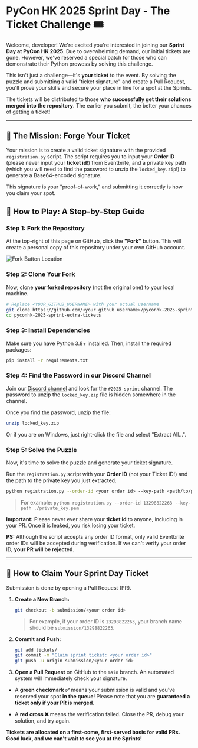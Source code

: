 # PyCon HK 2025 Sprint Day - The Ticket Challenge 🎟️

Welcome, developer! We're excited you're interested in joining our **Sprint Day at PyCon HK 2025**. Due to overwhelming demand, our initial tickets are gone. However, we've reserved a special batch for those who can demonstrate their Python prowess by solving this challenge.

This isn't just a challenge—it's **your ticket** to the event. By solving the puzzle and submitting a valid "ticket signature" and create a Pull Request, you'll prove your skills and secure your place in line for a spot at the Sprints.

The tickets will be distributed to those **who successfully get their solutions merged into the repository**. The earlier you submit, the better your chances of getting a ticket!

---

## 🚀 The Mission: Forge Your Ticket

Your mission is to create a valid ticket signature with the provided `registration.py` script. The script requires you to input your **Order ID** (please never input your **ticket id**!) from Eventbrite, and a private key path (which you will need to find the password to unzip the `locked_key.zip`!) to generate a Base64-encoded signature.

This signature is your "proof-of-work," and submitting it correctly is how you claim your spot.

## 🏁 How to Play: A Step-by-Step Guide

### Step 1: Fork the Repository

At the top-right of this page on GitHub, click the **"Fork"** button. This will create a personal copy of this repository under your own GitHub account.

![Fork Button Location](https://docs.github.com/assets/cb-13835/images/help/repository/fork-button.png)

### Step 2: Clone Your Fork

Now, clone **your forked repository** (not the original one) to your local machine.

```bash
# Replace <YOUR_GITHUB_USERNAME> with your actual username
git clone https://github.com/<your github username>/pyconhk-2025-sprint-extra-tickets.git
cd pyconhk-2025-sprint-extra-tickets
```

### Step 3: Install Dependencies

Make sure you have Python 3.8+ installed. Then, install the required packages:

```bash
pip install -r requirements.txt
```

### Step 4: Find the Password in our Discord Channel

Join our [Discord channel](https://bit.ly/pyconhk) and look for the `#2025-sprint` channel. The password to unzip the `locked_key.zip` file is hidden somewhere in the channel.

Once you find the password, unzip the file:

```bash
unzip locked_key.zip
```

Or if you are on Windows, just right-click the file and select "Extract All...".

### Step 5: Solve the Puzzle

Now, it's time to solve the puzzle and generate your ticket signature.

Run the `registration.py` script with your **Order ID** (not your Ticket ID!) and the path to the private key you just extracted.

```bash
python registration.py --order-id <your order id> --key-path <path/to/private_key.pem>
```

> For example: `python registration.py --order-id 13298822263 --key-path ./private_key.pem`

**Important:** Please never ever share your **ticket id** to anyone, including in your PR. Once it is leaked, you risk losing your ticket.

**PS:** Although the script accepts any order ID format, only valid Eventbrite order IDs will be accepted during verification. If we can't verify your order ID, **your PR will be rejected**.

---

## 🚩 How to Claim Your Sprint Day Ticket

Submission is done by opening a Pull Request (PR).

1.  **Create a New Branch:**
    ```bash
    git checkout -b submission/<your order id>
    ```

    > For example, if your order ID is `13298822263`, your branch name should be `submission/13298822263`.

2.  **Commit and Push:**
    ```bash
    git add tickets/
    git commit -m "Claim sprint ticket: <your order id>"
    git push -u origin submission/<your order id>
    ```

3.  **Open a Pull Request** on GitHub to the `main` branch. An automated system will immediately check your signature.

*   A **green checkmark ✅** means your submission is valid and you've reserved your spot **in the queue**! Please note that you are **guaranteed a ticket only if your PR is merged**.

*   A **red cross ❌** means the verification failed. Close the PR, debug your solution, and try again.

**Tickets are allocated on a first-come, first-served basis for valid PRs. Good luck, and we can't wait to see you at the Sprints!**
